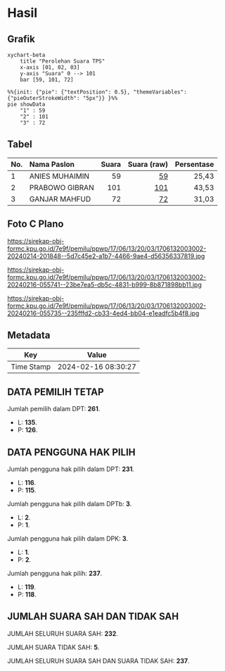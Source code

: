 # Hasil

## Grafik

```mermaid
xychart-beta
    title "Perolehan Suara TPS"
    x-axis [01, 02, 03]
    y-axis "Suara" 0 --> 101
    bar [59, 101, 72]
```

```mermaid
%%{init: {"pie": {"textPosition": 0.5}, "themeVariables": {"pieOuterStrokeWidth": "5px"}} }%%
pie showData
    "1" : 59
    "2" : 101
    "3" : 72
```

## Tabel

| No. | Nama Paslon    | Suara | Suara (raw) | Persentase |
|:--- |:-------------- | -----:| -----------:| ----------:|
| 1   | ANIES MUHAIMIN | 59    | [59][p-1]   | 25,43      |
| 2   | PRABOWO GIBRAN | 101   | [101][p-2]  | 43,53      |
| 3   | GANJAR MAHFUD  | 72    | [72][p-3]   | 31,03      |


[p-1]: https://github.com/gigit-pemilu/pemilu-2024-17-bengkulu/blob/main/pilpres/hitung-suara/sub/17-bengkulu/sub/06-muko-muko/sub/13-air-majunto/sub/2003-tirta-makmur/sub/002-tps/sub/paslon-1.txt
[p-2]: https://github.com/gigit-pemilu/pemilu-2024-17-bengkulu/blob/main/pilpres/hitung-suara/sub/17-bengkulu/sub/06-muko-muko/sub/13-air-majunto/sub/2003-tirta-makmur/sub/002-tps/sub/paslon-2.txt
[p-3]: https://github.com/gigit-pemilu/pemilu-2024-17-bengkulu/blob/main/pilpres/hitung-suara/sub/17-bengkulu/sub/06-muko-muko/sub/13-air-majunto/sub/2003-tirta-makmur/sub/002-tps/sub/paslon-3.txt

## Foto C Plano

https://sirekap-obj-formc.kpu.go.id/7e9f/pemilu/ppwp/17/06/13/20/03/1706132003002-20240214-201848--5d7c45e2-a1b7-4466-9ae4-d56356337819.jpg

https://sirekap-obj-formc.kpu.go.id/7e9f/pemilu/ppwp/17/06/13/20/03/1706132003002-20240216-055741--23be7ea5-db5c-4831-b999-8b871898bb11.jpg

https://sirekap-obj-formc.kpu.go.id/7e9f/pemilu/ppwp/17/06/13/20/03/1706132003002-20240216-055735--235fffd2-cb33-4ed4-bb04-e1eadfc5b4f8.jpg


## Metadata

| Key        | Value               |
| ---------- | ------------------- |
| Time Stamp | 2024-02-16 08:30:27 |


## DATA PEMILIH TETAP

Jumlah pemilih dalam DPT: **261**.
 * L: **135**.
 * P: **126**.

## DATA PENGGUNA HAK PILIH

Jumlah pengguna hak pilih dalam DPT: **231**.
 * L: **116**.
 * P: **115**.

Jumlah pengguna hak pilih dalam DPTb: **3**.
 * L: **2**.
 * P: **1**.

Jumlah pengguna hak pilih dalam DPK: **3**.
 * L: **1**.
 * P: **2**.

Jumlah pengguna hak pilih: **237**.
 * L: **119**.
 * P: **118**.

## JUMLAH SUARA SAH DAN TIDAK SAH

JUMLAH SELURUH SUARA SAH: **232**.

JUMLAH SUARA TIDAK SAH: **5**.

JUMLAH SELURUH SUARA SAH DAN SUARA TIDAK SAH: **237**.


